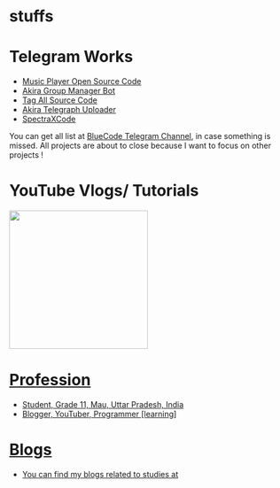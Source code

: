 # stuffs

# Telegram Works

- [Music Player Open Source Code](https://github.com/akhilprs/TG-MusicPlayer)
- [Akira Group Manager Bot](https://telegram.dog/AkiraGrouoBot)
- [Tag All Source Code](https://github.com/SpectraXCode/tagallbot-tg)
- [Akira Telegraph Uploader](https://telegram.dog/AkiraTelegraphBot)
- [SpectraXCode](https://github.com/SpectraXCode)

You can get all list at [BlueCode Telegram Channel](https://telegram.dog/TheBlueCode), in case something is missed. All projects are about to close because I want to focus on other projects !

# YouTube Vlogs/ Tutorials

<p align="left"><a href="https://youtube.com/channel/UCjUK51FFLOzZ7087NaND1ng"><img src="https://img.shields.io/badge/Subscribe my%20Vlog%20Channel-red?style=for-the-badge&logo=youtube" width="250""/</a>  </p>

# Profession

- Student, Grade 11, Mau, Uttar Pradesh, India
- Blogger, YouTuber, Programmer [learning]

# Blogs

- You can find my blogs related to studies at 


